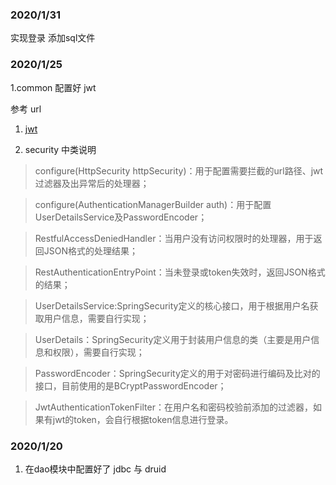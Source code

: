 ### 2020/1/31
实现登录
添加sql文件

### 2020/1/25
1.common 配置好 jwt 


参考 url
1. [jwt](https://github.com/macrozheng/mall/blob/master/mall-security/src/main/java/com/macro/mall/security/util/JwtTokenUtil.java)

2. security 中类说明
>configure(HttpSecurity httpSecurity)：用于配置需要拦截的url路径、jwt过滤器及出异常后的处理器；
 
>configure(AuthenticationManagerBuilder auth)：用于配置UserDetailsService及PasswordEncoder；
 
>RestfulAccessDeniedHandler：当用户没有访问权限时的处理器，用于返回JSON格式的处理结果；
 
>RestAuthenticationEntryPoint：当未登录或token失效时，返回JSON格式的结果；
 
>UserDetailsService:SpringSecurity定义的核心接口，用于根据用户名获取用户信息，需要自行实现；
 
>UserDetails：SpringSecurity定义用于封装用户信息的类（主要是用户信息和权限），需要自行实现；
 
>PasswordEncoder：SpringSecurity定义的用于对密码进行编码及比对的接口，目前使用的是BCryptPasswordEncoder；
 
>JwtAuthenticationTokenFilter：在用户名和密码校验前添加的过滤器，如果有jwt的token，会自行根据token信息进行登录。

### 2020/1/20
1. 在dao模块中配置好了 jdbc 与 druid